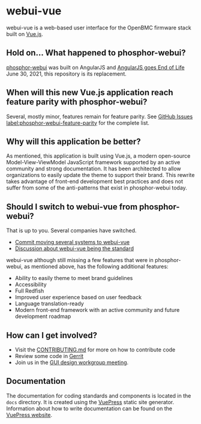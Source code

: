 # webui-vue

webui-vue is a web-based user interface for the OpenBMC firmware stack built on
[Vue.js](https://vuejs.org/).

## Hold on... What happened to phosphor-webui?

[phosphor-webui](https://github.com/openbmc/phosphor-webui) was built on
AngularJS and
[AngularJS goes End of Life](https://www.convective.com/angularjs-end-of-life/)
June 30, 2021, this repository is its replacement.

## When will this new Vue.js application reach feature parity with phosphor-webui?

Several, mostly minor, features remain for feature parity. See
[GitHub Issues label:phosphor-webui-feature-parity](https://github.com/openbmc/webui-vue/issues?q=is%3Aissue+is%3Aopen+label%3Aphosphor-webui-feature-parity)
for the complete list.

## Why will this application be better?

As mentioned, this application is built using Vue.js, a modern open-source
Model-View-ViewModel JavaScript framework supported by an active community and
strong documentation. It has been architected to allow organizations to easily
update the theme to support their brand. This rewrite takes advantage of
front-end development best practices and does not suffer from some of the
anti-patterns that exist in phosphor-webui today.

## Should I switch to webui-vue from phosphor-webui?

That is up to you. Several companies have switched.

- [Commit moving several systems to webui-vue](https://github.com/openbmc/openbmc/commit/4a3fa4d6d865b46ba54f2652c82f58a406455ebc)
- [Discussion about webui-vue being the standard](https://lists.ozlabs.org/pipermail/openbmc/2020-September/023160.html)

webui-vue although still missing a few features that were in phosphor-webui, as
mentioned above, has the following additional features:

- Ability to easily theme to meet brand guidelines
- Accessibility
- Full Redfish
- Improved user experience based on user feedback
- Language translation-ready
- Modern front-end framework with an active community and future development
  roadmap

## How can I get involved?

- Visit the [CONTRIBUTING.md](CONTRIBUTING.md) for more on how to contribute
  code
- Review some code in
  [Gerrit](https://gerrit.openbmc-project.xyz/q/project:openbmc%252Fwebui-vue+status:open)
- Join us in the
  [GUI design workgroup meeting](https://github.com/openbmc/openbmc/wiki/GUI-Design-work-group).

## Documentation

The documentation for coding standards and components is located in the `docs`
directory. It is created using the [VuePress](https://vuepress.vuejs.org/)
static site generator. Information about how to write documentation can be found
on the [VuePress website](https://vuepress.vuejs.org/).
